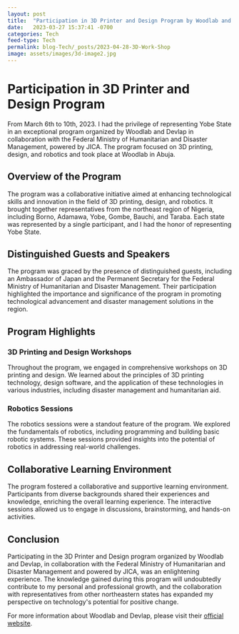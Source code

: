 ```yaml
---
layout: post
title:  "Participation in 3D Printer and Design Program by Woodlab and Devlap"
date:   2023-03-27 15:37:41 -0700
categories: Tech
feed-type: Tech
permalink: blog-Tech/_posts/2023-04-28-3D-Work-Shop
image: assets/images/3d-image2.jpg
---
```



# Participation in 3D Printer and Design Program

From March 6th to 10th, 2023. I had the privilege of representing Yobe State in an exceptional program organized by Woodlab and Devlap in collaboration with the Federal Ministry of Humanitarian and Disaster Management, powered by JICA. The program focused on 3D printing, design, and robotics and took place at Woodlab in Abuja.

## Overview of the Program

The program was a collaborative initiative aimed at enhancing technological skills and innovation in the field of 3D printing, design, and robotics. It brought together representatives from the northeast region of Nigeria, including Borno, Adamawa, Yobe, Gombe, Bauchi, and Taraba. Each state was represented by a single participant, and I had the honor of representing Yobe State.

## Distinguished Guests and Speakers

The program was graced by the presence of distinguished guests, including an Ambassador of Japan and the Permanent Secretary for the Federal Ministry of Humanitarian and Disaster Management. Their participation highlighted the importance and significance of the program in promoting technological advancement and disaster management solutions in the region.

## Program Highlights

### 3D Printing and Design Workshops

Throughout the program, we engaged in comprehensive workshops on 3D printing and design. We learned about the principles of 3D printing technology, design software, and the application of these technologies in various industries, including disaster management and humanitarian aid.

### Robotics Sessions

The robotics sessions were a standout feature of the program. We explored the fundamentals of robotics, including programming and building basic robotic systems. These sessions provided insights into the potential of robotics in addressing real-world challenges.

## Collaborative Learning Environment

The program fostered a collaborative and supportive learning environment. Participants from diverse backgrounds shared their experiences and knowledge, enriching the overall learning experience. The interactive sessions allowed us to engage in discussions, brainstorming, and hands-on activities.

## Conclusion

Participating in the 3D Printer and Design program organized by Woodlab and Devlap, in collaboration with the Federal Ministry of Humanitarian and Disaster Management and powered by JICA, was an enlightening experience. The knowledge gained during this program will undoubtedly contribute to my personal and professional growth, and the collaboration with representatives from other northeastern states has expanded my perspective on technology's potential for positive change.

For more information about Woodlab and Devlap, please visit their [official website](https://www.woodlab.org/).
